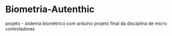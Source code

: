 # Biometria-Autenthic
projeto - sistema biométrico com arduino
projeto final da disciplina de micro controladores

